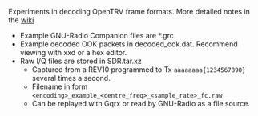 Experiments in decoding OpenTRV frame formats. More detailed notes in the [wiki](https://github.com/opentrv/OTWiki/wiki/Adventures-in-SDR)
- Example GNU-Radio Companion files are *.grc
- Example decoded OOK packets in decoded_ook.dat. Recommend viewing with xxd or a hex editor.
- Raw I/Q files are stored in SDR.tar.xz
    - Captured from a REV10 programmed to Tx ```aaaaaaaa{1234567890}``` several times a second.
    - Filename in form ```<encoding>_example_<centre_freq>_<sample_rate>_fc.raw```
    - Can be replayed with Gqrx or read by GNU-Radio as a file source.
